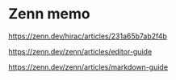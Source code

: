 # Zenn memo
https://zenn.dev/hirac/articles/231a65b7ab2f4b


https://zenn.dev/zenn/articles/editor-guide

https://zenn.dev/zenn/articles/markdown-guide